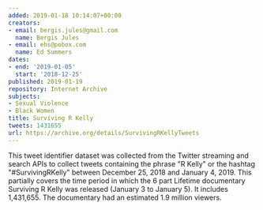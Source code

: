 ```yaml
---
added: 2019-01-18 10:14:07+00:00
creators:
- email: bergis.jules@gmail.com
  name: Bergis Jules
- email: ehs@pobox.com
  name: Ed Summers
dates:
- end: '2019-01-05'
  start: '2018-12-25'
published: 2019-01-19
repository: Internet Archive
subjects:
- Sexual Violence
- Black Women
title: Surviving R Kelly
tweets: 1431655
url: https://archive.org/details/SurvivingRKellyTweets
---
```


This tweet identifier dataset was collected from the Twitter streaming and search APIs to collect tweets containing the phrase "R Kelly" or the hashtag "#SurvivingRKelly" between December 25, 2018 and January 4, 2019. This partially covers the time period in which the 6 part Lifetime documentary Surviving R Kelly was released (January 3 to January 5). It includes 1,431,655. The documentary had an estimated 1.9 million viewers.
